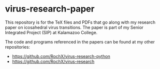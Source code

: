 # virus-research-paper
This repository is for the TeX files and PDFs that go along with my research paper on icosahedral virus transitions.
The paper is part of my Senior Integrated Project (SIP) at Kalamazoo College.

The code and programs referenced in the papers can be found at my other repositories:
- https://github.com/RochX/virus-research-python
- https://github.com/RochX/virus-research
